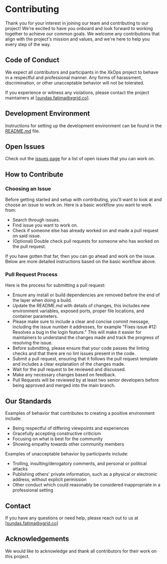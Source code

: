 # Contributing

Thank you for your interest in joining our team and contributing to our project! We're excited to have you onboard and look forward to working together to achieve our common goals. We welcome any contributions that align with the project's mission and values, and we're here to help you every step of the way.

## Code of Conduct

We expect all contributors and participants in the XkOps project to behave in a respectful and professional manner. Any forms of harassment, discrimination, or other unacceptable behavior will not be tolerated.

If you experience or witness any violations, please contact the project maintainers at [sundas.fatima@xgrid.co].

## Development Environment

Instructions for setting up the development environment can be found in the [README.md](https://github.com/X-CBG/xk8s/blob/master/README.md) file.

## Open Issues

Check out the [issues page](https://github.com/X-CBG/xk8s/issues) for a list of open issues that you can work on.

## How to Contribute

### Choosing an Issue

Before getting started and setup with contributing, you'll want to look at and choose an issue to work on. Here is a basic workflow you want to work from:

- Search through issues.
- Find issue you want to work on.
- Check if someone else has already worked on and made a pull request on said issue.
- (Optional) Double check pull requests for someone who has worked on the pull request.

If you have gotten that far, then you can go ahead and work on the issue. Below are more detailed instructions based on the basic workflow above.

### Pull Request Process

Here is the process for submitting a pull request:

- Ensure any install or build dependencies are removed before the end of the layer when doing a build.
- Update the README.md with details of changes, this includes new environment variables, exposed ports, proper file locations, and container parameters.
- Please make sure to include a clear and concise commit message, including the issue number it addresses, for example "Fixes issue #12: Resolves a bug in the login feature." This will make it easier for maintainers to understand the changes made and track the progress of resolving the issue.
- Before submitting, please ensure that your code passes the linting checks and that there are no lint issues present in the code.
- Submit a pull request, ensuring that it follows the pull request template and includes a clear explanation of the changes made.
- Wait for the pull request to be reviewed and discussed.
- Make any necessary changes based on feedback.
- Pull Requests will be reviewed by at least two senior developers before being approved and merged into the main branch.

## Our Standards

Examples of behavior that contributes to creating a positive environment include:

- Being respectful of differing viewpoints and experiences
- Gracefully accepting constructive criticism
- Focusing on what is best for the community
- Showing empathy towards other community members

Examples of unacceptable behavior by participants include:

- Trolling, insulting/derogatory comments, and personal or political attacks
- Publishing others' private information, such as a physical or electronic address, without explicit permission
- Other conduct which could reasonably be considered inappropriate in a professional setting

## Contact

If you have any questions or need help, please reach out to us at [sundas.fatima@xgrid.co]

## Acknowledgements

We would like to acknowledge and thank all contributors for their work on this project.
